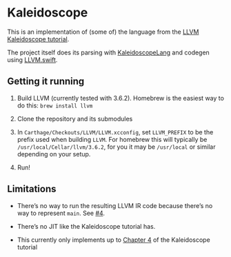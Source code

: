 # Kaleidoscope

This is an implementation of (some of) the language from the [LLVM Kaleidoscope tutorial][kaleidoscope]. 

The project itself does its parsing with [KaleidoscopeLang][kaleidoscope-lang] and codegen using
[LLVM.swift][llvm-swift].

## Getting it running

1. Build LLVM (currently tested with 3.6.2). Homebrew is the easiest way to do this: `brew install llvm`

1. Clone the repository and its submodules

1. In `Carthage/Checkouts/LLVM/LLVM.xcconfig`, set `LLVM_PREFIX` to be the prefix used when building `LLVM`.
   For homebrew this will typically be `/usr/local/Cellar/llvm/3.6.2`, for you it may be `/usr/local` or
   similar depending on your setup.

1. Run!

## Limitations

* There’s no way to run the resulting LLVM IR code because there’s no way to represent `main`. See
  [#4][issue-main].

* There’s no JIT like the Kaleidoscope tutorial has.

* This currently only implements up to [Chapter 4][chapter-4] of the Kaleidoscope tutorial



[kaleidoscope]: http://llvm.org/docs/tutorial/
[kaleidoscope-lang]: https://github.com/bencochran/KaleidoscopeLang
[llvm-swift]: https://github.com/bencochran/LLVM.swift
[issue-main]: https://github.com/bencochran/Kaleidoscope/issues/4
[chapter-4]: http://llvm.org/docs/tutorial/LangImpl4.html
